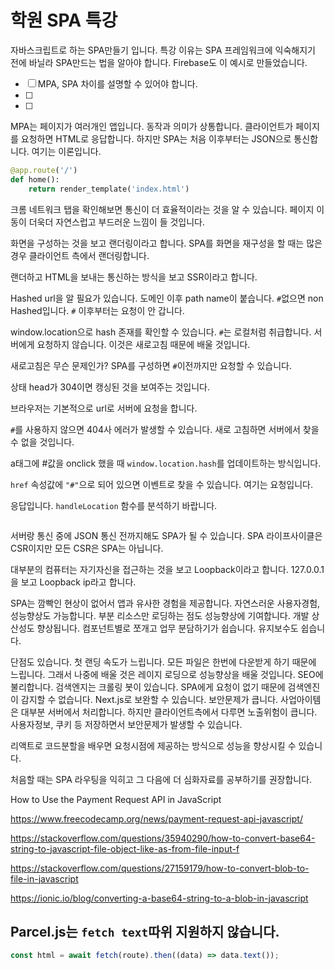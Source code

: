 # 학원 SPA 특강

자바스크립트로 하는 SPA만들기 입니다. 특강 이유는 SPA 프레임워크에 익숙해지기 전에 바닐라 SPA만드는 법을 알아야 합니다. Firebase도 이 예시로 만들었습니다.

- [ ] MPA, SPA 차이를 설명할 수 있어야 합니다.
- [ ]
- [ ]

MPA는 페이지가 여러개인 앱입니다. 동작과 의미가 상통합니다. 클라이언트가 페이지를 요청하면 HTML로 응답합니다. 하지만 SPA는 처음 이후부터는 JSON으로 통신합니다. 여기는 이론입니다.

```py
@app.route('/')
def home():
    return render_template('index.html')
```

크롬 네트워크 탭을 확인해보면 통신이 더 효율적이라는 것을 알 수 있습니다. 페이지 이동이 더욱더 자연스럽고 부드러운 느낌이 들 것입니다.

화면을 구성하는 것을 보고 랜더링이라고 합니다. SPA를 화면을 재구성을 할 때는 많은 경우 클라이언트 측에서 랜더링합니다.

랜더하고 HTML을 보내는 통신하는 방식을 보고 SSR이라고 합니다.

Hashed url을 알 필요가 있습니다. 도메인 이후 path name이 붙습니다. `#`없으면 non Hashed입니다. `#` 이후부터는 요청이 안 갑니다.

window.location으로 hash 존재를 확인할 수 있습니다. `#`는 로컬처럼 취급합니다. 서버에게 요청하지 않습니다. 이것은 새로고침 때문에 배울 것입니다.

새로고침은 무슨 문제인가? SPA를 구성하면 `#`이전까지만 요청할 수 있습니다.

상태 head가 304이면 캥싱된 것을 보여주는 것입니다.

브라우저는 기본적으로 url로 서버에 요청을 합니다.

`#`를 사용하지 않으면 404사 에러가 발생할 수 있습니다. 새로 고침하면 서버에서 찾을 수 없을 것입니다.

a태그에 #값을 onclick 했을 때 `window.location.hash`를 업데이트하는 방식입니다.

`href` 속성값에 `"#"`으로 되어 있으면 이벤트로 찾을 수 있습니다. 여기는 요청입니다.

응답입니다. `handleLocation` 함수를 분석하기 바랍니다.

```js

```

서버랑 통신 중에 JSON 통신 전까지해도 SPA가 될 수 있습니다. SPA 라이프사이클은 CSR이지만 모든 CSR은 SPA는 아닙니다.

대부분의 컴퓨터는 자기자신을 접근하는 것을 보고 Loopback이라고 합니다. 127.0.0.1을 보고 Loopback ip라고 합니다.

SPA는 깜빡인 현상이 없어서 앱과 유사한 경험을 제공합니다. 자연스러운 사용자경험, 성능향상도 가능합니다. 부분 리소스만 로딩하는 점도 성능향상에 기여합니다. 개발 상산성도 향상됩니다. 컴포넌트별로 쪼개고 업무 분담하기가 쉽습니다. 유지보수도 쉽습니다.

단점도 있습니다. 첫 랜딩 속도가 느립니다. 모든 파일은 한번에 다운받게 하기 때문에 느립니다. 그래서 나중에 배울 것은 레이지 로딩으로 성능향상을 배울 것입니다. SEO에 불리합니다. 검색엔지는 크롤링 봇이 있습니다. SPA에게 요청이 없기 때문에 검색엔진이 감지할 수 없습니다. Next.js로 보완할 수 있습니다. 보안문제가 큽니다. 사업아이템은 대부분 서버에서 처리합니다. 하지만 클라이언트측에서 다루면 노출위험이 큽니다. 사용자정보, 쿠키 등 저장하면서 보안문제가 발생할 수 있습니다.

리액트로 코드분할을 배우면 요청시점에 제공하는 방식으로 성능을 향상시킬 수 있습니다.

처음할 때는 SPA 라우팅을 익히고 그 다음에 더 심화자료를 공부하기를 권장합니다.

How to Use the Payment Request API in JavaScript

https://www.freecodecamp.org/news/payment-request-api-javascript/

https://stackoverflow.com/questions/35940290/how-to-convert-base64-string-to-javascript-file-object-like-as-from-file-input-f

https://stackoverflow.com/questions/27159179/how-to-convert-blob-to-file-in-javascript

https://ionic.io/blog/converting-a-base64-string-to-a-blob-in-javascript

## Parcel.js는 `fetch text`따위 지원하지 않습니다.

```js
const html = await fetch(route).then((data) => data.text());
```
